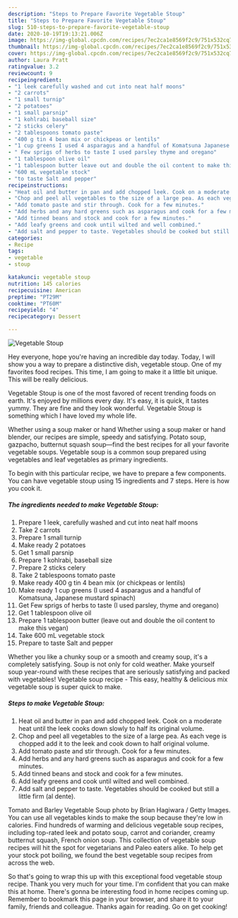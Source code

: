 ```yaml
---
description: "Steps to Prepare Favorite Vegetable Stoup"
title: "Steps to Prepare Favorite Vegetable Stoup"
slug: 510-steps-to-prepare-favorite-vegetable-stoup
date: 2020-10-19T19:13:21.006Z
image: https://img-global.cpcdn.com/recipes/7ec2ca1e8569f2c9/751x532cq70/vegetable-stoup-recipe-main-photo.jpg
thumbnail: https://img-global.cpcdn.com/recipes/7ec2ca1e8569f2c9/751x532cq70/vegetable-stoup-recipe-main-photo.jpg
cover: https://img-global.cpcdn.com/recipes/7ec2ca1e8569f2c9/751x532cq70/vegetable-stoup-recipe-main-photo.jpg
author: Laura Pratt
ratingvalue: 3.2
reviewcount: 9
recipeingredient:
- "1 leek carefully washed and cut into neat half moons"
- "2 carrots"
- "1 small turnip"
- "2 potatoes"
- "1 small parsnip"
- "1 kohlrabi baseball size"
- "2 sticks celery"
- "2 tablespoons tomato paste"
- "400 g tin 4 bean mix or chickpeas or lentils"
- "1 cup greens I used 4 asparagus and a handful of Komatsuna Japanese mustard spinach"
- " Few sprigs of herbs to taste I used parsley thyme and oregano"
- "1 tablespoon olive oil"
- "1 tablespoon butter leave out and double the oil content to make this vegan"
- "600 mL vegetable stock"
- "to taste Salt and pepper"
recipeinstructions:
- "Heat oil and butter in pan and add chopped leek. Cook on a moderate heat until the leek cooks down slowly to half its original volume."
- "Chop and peel all vegetables to the size of a large pea. As each vege is chopped add it to the leek and cook down to half original volume."
- "Add tomato paste and stir through. Cook for a few minutes."
- "Add herbs and any hard greens such as asparagus and cook for a few minutes."
- "Add tinned beans and stock and cook for a few minutes."
- "Add leafy greens and cook until wilted and well combined."
- "Add salt and pepper to taste. Vegetables should be cooked but still a little firm (al dente)."
categories:
- Recipe
tags:
- vegetable
- stoup

katakunci: vegetable stoup 
nutrition: 145 calories
recipecuisine: American
preptime: "PT29M"
cooktime: "PT60M"
recipeyield: "4"
recipecategory: Dessert

---
```



![Vegetable Stoup](https://img-global.cpcdn.com/recipes/7ec2ca1e8569f2c9/751x532cq70/vegetable-stoup-recipe-main-photo.jpg)

Hey everyone, hope you're having an incredible day today. Today, I will show you a way to prepare a distinctive dish, vegetable stoup. One of my favorites food recipes. This time, I am going to make it a little bit unique. This will be really delicious.

Vegetable Stoup is one of the most favored of recent trending foods on earth. It's enjoyed by millions every day. It's easy, it is quick, it tastes yummy. They are fine and they look wonderful. Vegetable Stoup is something which I have loved my whole life.

Whether using a soup maker or hand Whether using a soup maker or hand blender, our recipes are simple, speedy and satisfying. Potato soup, gazpacho, butternut squash soup—find the best recipes for all your favorite vegetable soups. Vegetable soup is a common soup prepared using vegetables and leaf vegetables as primary ingredients.


To begin with this particular recipe, we have to prepare a few components. You can have vegetable stoup using 15 ingredients and 7 steps. Here is how you cook it.

<!--inarticleads1-->

##### The ingredients needed to make Vegetable Stoup:

1. Prepare 1 leek, carefully washed and cut into neat half moons
1. Take 2 carrots
1. Prepare 1 small turnip
1. Make ready 2 potatoes
1. Get 1 small parsnip
1. Prepare 1 kohlrabi, baseball size
1. Prepare 2 sticks celery
1. Take 2 tablespoons tomato paste
1. Make ready 400 g tin 4 bean mix (or chickpeas or lentils)
1. Make ready 1 cup greens (I used 4 asparagus and a handful of Komatsuna, Japanese mustard spinach)
1. Get  Few sprigs of herbs to taste (I used parsley, thyme and oregano)
1. Get 1 tablespoon olive oil
1. Prepare 1 tablespoon butter (leave out and double the oil content to make this vegan)
1. Take 600 mL vegetable stock
1. Prepare to taste Salt and pepper


Whether you like a chunky soup or a smooth and creamy soup, it&#39;s a completely satisfying. Soup is not only for cold weather. Make yourself soup year-round with these recipes that are seriously satisfying and packed with vegetables! Vegetable soup recipe - This easy, healthy &amp; delicious mix vegetable soup is super quick to make. 

<!--inarticleads2-->

##### Steps to make Vegetable Stoup:

1. Heat oil and butter in pan and add chopped leek. Cook on a moderate heat until the leek cooks down slowly to half its original volume.
1. Chop and peel all vegetables to the size of a large pea. As each vege is chopped add it to the leek and cook down to half original volume.
1. Add tomato paste and stir through. Cook for a few minutes.
1. Add herbs and any hard greens such as asparagus and cook for a few minutes.
1. Add tinned beans and stock and cook for a few minutes.
1. Add leafy greens and cook until wilted and well combined.
1. Add salt and pepper to taste. Vegetables should be cooked but still a little firm (al dente).


Tomato and Barley Vegetable Soup photo by Brian Hagiwara / Getty Images. You can use all vegetables kinds to make the soup because they&#39;re low in calories. Find hundreds of warming and delicious vegetable soup recipes, including top-rated leek and potato soup, carrot and coriander, creamy butternut squash, French onion soup. This collection of vegetable soup recipes will hit the spot for vegetarians and Paleo eaters alike. To help get your stock pot boiling, we found the best vegetable soup recipes from across the web. 

So that's going to wrap this up with this exceptional food vegetable stoup recipe. Thank you very much for your time. I'm confident that you can make this at home. There's gonna be interesting food in home recipes coming up. Remember to bookmark this page in your browser, and share it to your family, friends and colleague. Thanks again for reading. Go on get cooking!
